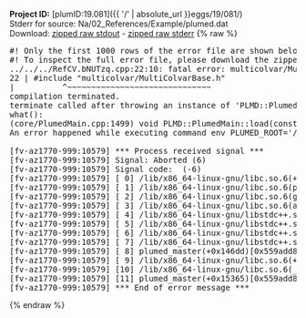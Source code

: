 **Project ID:** [plumID:19.081]({{ '/' | absolute_url }}eggs/19/081/)  
Stderr for source:  Na/02_References/Example/plumed.dat   
Download: [zipped raw stdout](plumed.dat.plumed_master.stdout.txt.zip) - [zipped raw stderr](plumed.dat.plumed_master.stderr.txt.zip) 
{% raw %}
<pre>
#! Only the first 1000 rows of the error file are shown below
#! To inspect the full error file, please download the zipped raw stderr file above
../../../RefCV.bNUTzq.cpp:22:10: fatal error: multicolvar/MultiColvarBase.h: No such file or directory
22 | #include "multicolvar/MultiColvarBase.h"
|          ^~~~~~~~~~~~~~~~~~~~~~~~~~~~~~~
compilation terminated.
terminate called after throwing an instance of 'PLMD::Plumed::ExceptionError'
what():
(core/PlumedMain.cpp:1499) void PLMD::PlumedMain::load(const std::string&)
An error happened while executing command env PLUMED_ROOT='/home/runner/opt/lib/plumed_master' PLUMED_VERSION='2.11.0-dev' PLUMED_HTMLDIR='/home/runner/opt/share/doc/plumed_master' PLUMED_INCLUDEDIR='/home/runner/opt/include' PLUMED_PROGRAM_NAME='plumed_master' PLUMED_IS_INSTALLED='yes' "/home/runner/opt/lib/plumed_master"/scripts/mklib.sh -n -o ./../../../RefCV.2.11.0-dev.so ../../../RefCV.cpp

[fv-az1770-999:10579] *** Process received signal ***
[fv-az1770-999:10579] Signal: Aborted (6)
[fv-az1770-999:10579] Signal code:  (-6)
[fv-az1770-999:10579] [ 0] /lib/x86_64-linux-gnu/libc.so.6(+0x45330)[0x7fa0d1a45330]
[fv-az1770-999:10579] [ 1] /lib/x86_64-linux-gnu/libc.so.6(pthread_kill+0x11c)[0x7fa0d1a9eb2c]
[fv-az1770-999:10579] [ 2] /lib/x86_64-linux-gnu/libc.so.6(gsignal+0x1e)[0x7fa0d1a4527e]
[fv-az1770-999:10579] [ 3] /lib/x86_64-linux-gnu/libc.so.6(abort+0xdf)[0x7fa0d1a288ff]
[fv-az1770-999:10579] [ 4] /lib/x86_64-linux-gnu/libstdc++.so.6(+0xa5ff5)[0x7fa0d1ea5ff5]
[fv-az1770-999:10579] [ 5] /lib/x86_64-linux-gnu/libstdc++.so.6(+0xbb0da)[0x7fa0d1ebb0da]
[fv-az1770-999:10579] [ 6] /lib/x86_64-linux-gnu/libstdc++.so.6(_ZSt10unexpectedv+0x0)[0x7fa0d1ea5a55]
[fv-az1770-999:10579] [ 7] /lib/x86_64-linux-gnu/libstdc++.so.6(+0xa5a6f)[0x7fa0d1ea5a6f]
[fv-az1770-999:10579] [ 8] plumed_master(+0x146dd)[0x559add84b6dd]
[fv-az1770-999:10579] [ 9] /lib/x86_64-linux-gnu/libc.so.6(+0x2a1ca)[0x7fa0d1a2a1ca]
[fv-az1770-999:10579] [10] /lib/x86_64-linux-gnu/libc.so.6(__libc_start_main+0x8b)[0x7fa0d1a2a28b]
[fv-az1770-999:10579] [11] plumed_master(+0x15365)[0x559add84c365]
[fv-az1770-999:10579] *** End of error message ***
</pre>
{% endraw %}

